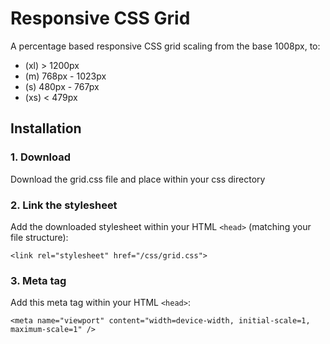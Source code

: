 # Responsive CSS Grid

A percentage based responsive CSS grid scaling from the base 1008px, to:
- (xl) > 1200px
- (m) 768px - 1023px
- (s) 480px - 767px
- (xs) < 479px


## Installation

### 1. Download

Download the grid.css file and place within your css directory


### 2. Link the stylesheet

Add the downloaded stylesheet within your HTML `<head>` (matching your file structure):

`<link rel="stylesheet" href="/css/grid.css">`

### 3. Meta tag

Add this meta tag within your HTML `<head>`:

`<meta name="viewport" content="width=device-width, initial-scale=1, maximum-scale=1" />`
